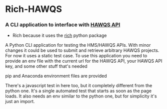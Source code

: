 # Rich-HAWQS

### A CLI application to interface with [HAWQS API](https://dev-api.hawqs.tamu.edu/#/)

-   Rich because it uses the [rich](https://github.com/Textualize/rich) python package

A Python CLI application for testing the HMS/HAWQS APIs. With minor changes it could be used to submit and retrieve arbitrary HAWQS projects. For now it uses a static test case.
To use this application you need to provide an env file with the current url for the HAWQS API, your HAWQS API key, and some other stuff that's needed

pip and Anaconda environment files are provided

There's a javascript test in here too, but it completely different from the python one. It's a single automated test that starts as soon as the page loads. It also needs an env similar to the python one, but for simplicity it's just an import.
